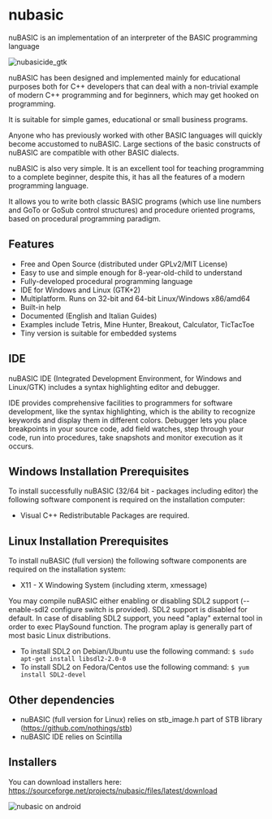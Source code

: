 # nubasic
nuBASIC is an implementation of an interpreter of the BASIC programming language

![nubasicide_gtk](https://user-images.githubusercontent.com/13032534/27808819-69aaa2c2-6042-11e7-9132-675d1c71d162.png)

nuBASIC has been designed and implemented mainly for educational purposes both for C++ developers that can deal with a non-trivial example of modern C++ programming and for beginners, which may get hooked on programming. 

It is suitable for simple games, educational or small business programs.

Anyone who has previously worked with other BASIC languages will quickly become accustomed to nuBASIC.
Large sections of the basic constructs of nuBASIC are compatible with other BASIC dialects.

nuBASIC is also very simple. It is an excellent tool for teaching programming to a complete beginner, despite this, it has all the features of a modern programming language.

It allows you to write both classic BASIC programs (which use line numbers and GoTo or GoSub control structures) and procedure oriented programs, based on procedural programming paradigm.

## Features
- Free and Open Source (distributed under GPLv2/MIT License)
- Easy to use and simple enough for 8-year-old-child to understand
- Fully-developed procedural programming language
- IDE for Windows and Linux (GTK+2)
- Multiplatform. Runs on 32-bit and 64-bit Linux/Windows x86/amd64
- Built-in help
- Documented (English and Italian Guides)
- Examples include Tetris, Mine Hunter, Breakout, Calculator, TicTacToe
- Tiny version is suitable for embedded systems

## IDE
nuBASIC IDE (Integrated Development Environment, for Windows and Linux/GTK) includes a syntax highlighting editor and debugger. 

IDE provides comprehensive facilities to programmers for software development, like the syntax highlighting, which is the ability to recognize keywords and display them in different colors.
Debugger lets you place breakpoints in your source code, add field watches, step through your code, run into procedures, take snapshots and monitor execution as it occurs.

## Windows Installation Prerequisites
To install successfully nuBASIC (32/64 bit - packages including editor) the following software component is required on the installation computer:
- Visual C++ Redistributable Packages are required.

## Linux Installation Prerequisites
To install nuBASIC (full version) the following software components are required on the installation system:
- X11 - X Windowing System (including xterm, xmessage)

You may compile nuBASIC either enabling or disabling SDL2 support (--enable-sdl2 configure switch is provided). SDL2 support is disabled for default.
In case of disabling SDL2 support, you need "aplay" external tool in order to exec PlaySound function.
The program aplay is generally part of most basic Linux distributions.

- To install SDL2 on Debian/Ubuntu use the following command:
``$ sudo apt-get install libsdl2-2.0-0``
- To install SDL2 on Fedora/Centos use the following command:
``$ yum install SDL2-devel``

## Other dependencies
- nuBASIC (full version for Linux) relies on stb_image.h part of STB library (https://github.com/nothings/stb)
- nuBASIC IDE relies on Scintilla

## Installers
You can download installers here: https://sourceforge.net/projects/nubasic/files/latest/download

![nubasic on android](https://sites.google.com/site/nubasiclanguageinterpreter/home/screenshot/nubasicide_on_android.png?attredirects=0)
